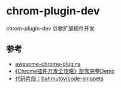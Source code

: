 # chrom-plugin-dev

chrom-plugin-dev 谷歌扩展插件开发


## 参考
- [awesome-chrome-plugins](https://github.com/yingLanNull/awesome-chrome-plugins)
- [《Chrome插件开发全攻略》配套完整Demo](https://github.com/sxei/chrome-plugin-demo)
- [代码片段：bahmutov/code-snippets](https://github.com/bahmutov/code-snippets)
